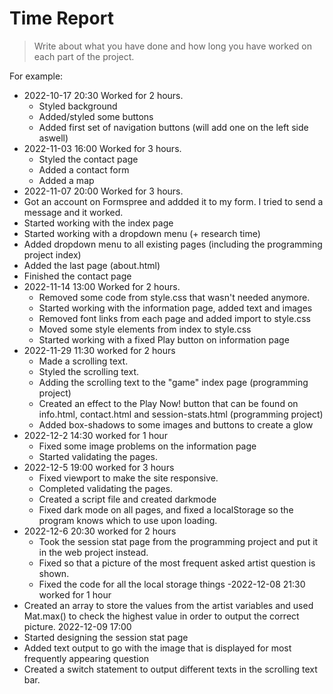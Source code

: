 # Time Report

> Write about what you have done and how long you have worked on each part of the project.

For example: 

- 2022-10-17 20:30 Worked for 2 hours.
  - Styled background
  - Added/styled some buttons
  - Added first set of navigation buttons (will add one on the left side aswell)
- 2022-11-03 16:00 Worked for 3 hours.
  - Styled the contact page
  - Added a contact form
  - Added a map
- 2022-11-07 20:00 Worked for 3 hours.
 - Got an account on Formspree and addded it to my form. I tried to send a message and it worked.
 - Started working with the index page
 - Started working with a dropdown menu (+ research time)
 - Added dropdown menu to all existing pages (including the programming project index)
 - Added the last page (about.html)
 - Finished the contact page
- 2022-11-14 13:00 Worked for 2 hours.
  - Removed some code from style.css that wasn't needed anymore. 
  - Started working with the information page, added text and images
  - Removed font links from each page and added import to style.css
  - Moved some style elements from index to style.css 
  - Started working with a fixed Play button on information page
- 2022-11-29 11:30 worked for 2 hours
  - Made a scrolling text. 
  - Styled the scrolling text.
  - Adding the scrolling text to the "game" index page (programming project)
  - Created an effect to the Play Now! button that can be found on info.html, contact.html and session-stats.html (programming project)
  - Added box-shadows to some images and buttons to create a glow
- 2022-12-2 14:30 worked for 1 hour
  - Fixed some image problems on the information page
  - Started validating the pages.
- 2022-12-5 19:00 worked for 3 hours
  - Fixed viewport to make the site responsive.
  - Completed validating the pages.
  - Created a script file and created darkmode
  - Fixed dark mode on all pages, and fixed a localStorage so the program knows which to use upon loading.
- 2022-12-6 20:30 worked for 2 hours
  - Took the session stat page from the programming project and put it in the web project instead.
  - Fixed so that a picture of the most frequent asked artist question is shown.
  - Fixed the code for all the local storage things
-2022-12-08 21:30 worked for 1 hour
 - Created an array to store the values from the artist variables and used Mat.max() to check the highest value in order to output the correct picture.
2022-12-09 17:00 
  - Started designing the session stat page
  - Added text output to go with the image that is displayed for most frequently appearing question
  - Created a switch statement to output different texts in the scrolling text bar.